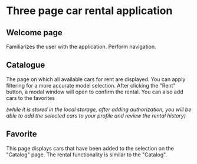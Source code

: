 # Three page car rental application

## Welcome page

Familiarizes the user with the application. Perform navigation.

## Catalogue

The page on which all available cars for rent are displayed. You can apply
filtering for a more accurate model selection. After clicking the "Rent" button,
a modal window will open to confirm the rental. You can also add cars to the
favorites

_(while it is stored in the local storage, after adding authorization, you will
be able to add the selected cars to your profile and review the rental history)_

## Favorite

This page displays cars that have been added to the selection on the "Catalog"
page. The rental functionality is similar to the "Catalog".
